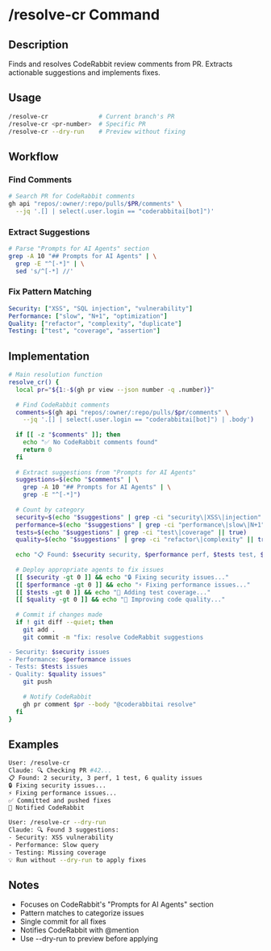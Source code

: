 # /resolve-cr Command

## Description

Finds and resolves CodeRabbit review comments from PR. Extracts actionable suggestions and implements fixes.

## Usage

```bash
/resolve-cr              # Current branch's PR
/resolve-cr <pr-number>  # Specific PR
/resolve-cr --dry-run    # Preview without fixing
```

## Workflow

### Find Comments

```bash
# Search PR for CodeRabbit comments
gh api "repos/:owner/:repo/pulls/$PR/comments" \
  --jq '.[] | select(.user.login == "coderabbitai[bot]")'
```

### Extract Suggestions

```bash
# Parse "Prompts for AI Agents" section
grep -A 10 "## Prompts for AI Agents" | \
  grep -E "^[-*]" | \
  sed 's/^[-*] //'
```

### Fix Pattern Matching

```yaml
Security: ["XSS", "SQL injection", "vulnerability"]
Performance: ["slow", "N+1", "optimization"]  
Quality: ["refactor", "complexity", "duplicate"]
Testing: ["test", "coverage", "assertion"]
```

## Implementation

```bash
# Main resolution function
resolve_cr() {
  local pr="${1:-$(gh pr view --json number -q .number)}"
  
  # Find CodeRabbit comments
  comments=$(gh api "repos/:owner/:repo/pulls/$pr/comments" \
    --jq '.[] | select(.user.login == "coderabbitai[bot]") | .body')
  
  if [[ -z "$comments" ]]; then
    echo "✅ No CodeRabbit comments found"
    return 0
  fi
  
  # Extract suggestions from "Prompts for AI Agents"
  suggestions=$(echo "$comments" | \
    grep -A 10 "## Prompts for AI Agents" | \
    grep -E "^[-*]")
  
  # Count by category
  security=$(echo "$suggestions" | grep -ci "security\|XSS\|injection" || true)
  performance=$(echo "$suggestions" | grep -ci "performance\|slow\|N+1" || true)
  tests=$(echo "$suggestions" | grep -ci "test\|coverage" || true)
  quality=$(echo "$suggestions" | grep -ci "refactor\|complexity" || true)
  
  echo "📋 Found: $security security, $performance perf, $tests test, $quality quality issues"
  
  # Deploy appropriate agents to fix issues
  [[ $security -gt 0 ]] && echo "🔒 Fixing security issues..."
  [[ $performance -gt 0 ]] && echo "⚡ Fixing performance issues..."
  [[ $tests -gt 0 ]] && echo "🧪 Adding test coverage..."
  [[ $quality -gt 0 ]] && echo "🔧 Improving code quality..."
  
  # Commit if changes made
  if ! git diff --quiet; then
    git add .
    git commit -m "fix: resolve CodeRabbit suggestions

- Security: $security issues
- Performance: $performance issues  
- Tests: $tests issues
- Quality: $quality issues"
    git push
    
    # Notify CodeRabbit
    gh pr comment $pr --body "@coderabbitai resolve"
  fi
}
```


## Examples

```bash
User: /resolve-cr
Claude: 🔍 Checking PR #42...
📋 Found: 2 security, 3 perf, 1 test, 6 quality issues
🔒 Fixing security issues...
⚡ Fixing performance issues...
✅ Committed and pushed fixes
💬 Notified CodeRabbit

User: /resolve-cr --dry-run
Claude: 🔍 Found 3 suggestions:
- Security: XSS vulnerability
- Performance: Slow query
- Testing: Missing coverage
💡 Run without --dry-run to apply fixes
```

## Notes

- Focuses on CodeRabbit's "Prompts for AI Agents" section
- Pattern matches to categorize issues
- Single commit for all fixes
- Notifies CodeRabbit with @mention
- Use --dry-run to preview before applying